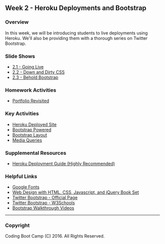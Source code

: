 ## Week 2 - Heroku Deployments and Bootstrap 

### Overview
In this week, we will be introducing students to live deployments using Heroku. We'll also be providing them with a thorough series on Twitter Bootstrap. 

### Slide Shows
* [2.1 - Going Live](1-Class-Content/2.1/Slide-Shows)
* [2.2 - Down and Dirty CSS](1-Class-Content/2.2/Slide-Shows)
* [2.3 - Behold Bootstrap](1-Class-Content/2.3/Slide-Shows)

### Homework Activities
* [Portfolio Revisited](2-Homework/Instructions/homework-instructions.md)

### Key Activities 
* [Heroku Deployed Site](1-Class-Content/2.1/Activities/3-HerokuDeployedSite)
* [Bootstrap Powered](1-Class-Content/2.2/Activities/4-WheresCSS)
* [Bootstrap Layout](1-Class-Content/2.3/Activities/5-PanelLayout)
* [Media Queries](1-Class-Content/2.3/Activities/7-StudentMedia)

### Supplemental Resources
* [Heroku Deployment Guide (Highly Recommended)](1-Class-Content/2.1/Supplemental/HerokuGuide/)

### Helpful Links
* [Google Fonts](https://www.google.com/fonts)
* [Web Design with HTML, CSS, Javascript, and jQuery Book Set](http://www.amazon.com/Web-Design-HTML-JavaScript-jQuery/dp/1118907442)
* [Twitter Bootstrap - Official Page](http://getbootstrap.com/)
* [Twitter Bootstrap - W3Schools](http://www.w3schools.com/bootstrap/bootstrap_get_started.asp)
* [Bootstrap Walkthrough Videos](https://www.youtube.com/playlist?list=PLgJ8UgkiorCkLBEm5V0IzuhjdWBeKvrOC)

-------

### Copyright 
Coding Boot Camp (C) 2016. All Rights Reserved.
